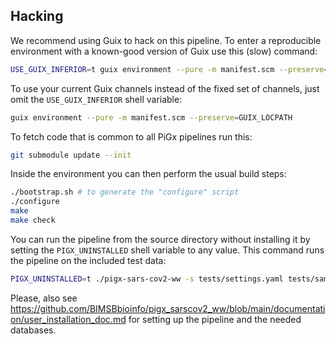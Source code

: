 ## Hacking

We recommend using Guix to hack on this pipeline.  To enter a
reproducible environment with a known-good version of Guix use this
(slow) command:

```sh
USE_GUIX_INFERIOR=t guix environment --pure -m manifest.scm --preserve=GUIX_LOCPATH
```

To use your current Guix channels instead of the fixed set of
channels, just omit the `USE_GUIX_INFERIOR` shell variable:

```sh
guix environment --pure -m manifest.scm --preserve=GUIX_LOCPATH
```

To fetch code that is common to all PiGx pipelines run this:

```sh
git submodule update --init
```

Inside the environment you can then perform the usual build steps:

```sh
./bootstrap.sh # to generate the "configure" script
./configure
make
make check
```

You can run the pipeline from the source directory without installing
it by setting the `PIGX_UNINSTALLED` shell variable to any value.  This command runs the pipeline on the included test data:

```sh
PIGX_UNINSTALLED=t ./pigx-sars-cov2-ww -s tests/settings.yaml tests/sample_sheet.csv
```

Please, also see https://github.com/BIMSBbioinfo/pigx_sarscov2_ww/blob/main/documentation/user_installation_doc.md for setting up the pipeline and the needed databases.
